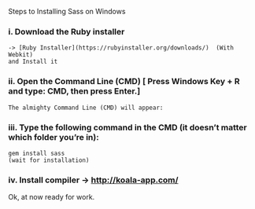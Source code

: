 Steps to Installing Sass on Windows
### i. Download the Ruby installer 
	-> [Ruby Installer](https://rubyinstaller.org/downloads/)  (With Webkit)
	and Install it
### ii. Open the Command Line (CMD) [ Press Windows Key + R and type: CMD, then press Enter.]
	The almighty Command Line (CMD) will appear:
### iii. Type the following command in the CMD (it doesn’t matter which folder you’re in):
	gem install sass
	(wait for installation)

### iv. Install compiler -> http://koala-app.com/

Ok, at now ready for work.
